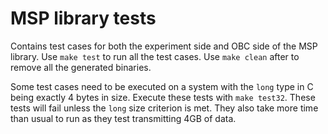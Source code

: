 # MSP library tests
Contains test cases for both the experiment side and OBC side of the MSP
library. Use `make test` to run all the test cases. Use `make clean`
after to remove all the generated binaries.

Some test cases need to be executed on a system with the `long` type in C
being exactly 4 bytes in size. Execute these tests with `make test32`. These
tests will fail unless the `long` size criterion is met. They also take more
time than usual to run as they test transmitting 4GB of data.

